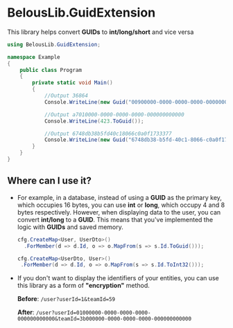 # BelousLib.GuidExtension
This library helps convert **GUIDs** to **int/long/short** and vice versa

```csharp
using BelousLib.GuidExtension;

namespace Example
{
    public class Program
    {
        private static void Main()
        {
            //Output 36864
            Console.WriteLine(new Guid("00900000-0000-0000-0000-000000000000").ToInt32());

            //Output a7010000-0000-0000-0000-000000000000
            Console.WriteLine(423.ToGuid());

            //Output 6748db38b5fd40c18066c0a0f1733377
            Console.WriteLine(new Guid("6748db38-b5fd-40c1-8066-c0a0f1733377").ToStringWithoutDashes());
        }
    }
}
```

## Where can I use it?

- For example, in a database, instead of using a **GUID** as the primary key, which occupies 16 bytes, you can use **int** or **long**, which occupy 4 and 8 bytes respectively. However, when displaying data to the user, you can convert **int/long** to a **GUID**. This means that you've implemented the logic with **GUIDs** and saved memory.
  
  ```csharp
  cfg.CreateMap<User, UserDto>()
    .ForMember(d => d.Id, o => o.MapFrom(s => s.Id.ToGuid()));
  ```
   ```csharp
  cfg.CreateMap<UserDto, User>()
    .ForMember(d => d.Id, o => o.MapFrom(s => s.Id.ToInt32()));
  ```
- If you don't want to display the identifiers of your entities, you can use this library as a form of **"encryption"** method.

  **Before**: `/user?userId=1&teamId=59`
  
  **After**: `/user?userId=01000000-0000-0000-0000-000000000000&teamId=3b000000-0000-0000-0000-000000000000`
